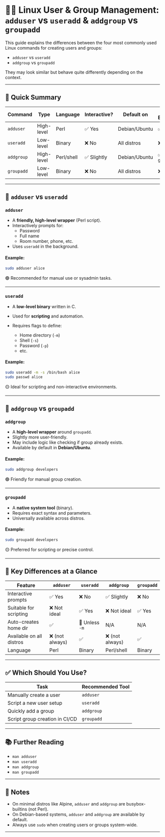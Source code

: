 # 👤👥 Linux User & Group Management: `adduser` vs `useradd` & `addgroup` vs `groupadd`

This guide explains the differences between the four most commonly used Linux commands for creating users and groups:

- `adduser` vs `useradd`
- `addgroup` vs `groupadd`

They may look similar but behave quite differently depending on the context.

---

## 🔹 Quick Summary

| Command      | Type       | Language | Interactive? | Default on     | Uses Backend? |
|--------------|------------|----------|---------------|----------------|----------------|
| `adduser`    | High-level | Perl      | ✅ Yes        | Debian/Ubuntu  | ✅ `useradd`   |
| `useradd`    | Low-level  | Binary    | ❌ No         | All distros    | ❌ Native      |
| `addgroup`   | High-level | Perl/shell| ✅ Slightly   | Debian/Ubuntu  | ✅ `groupadd`  |
| `groupadd`   | Low-level  | Binary    | ❌ No         | All distros    | ❌ Native      |

---

## 🧍 `adduser` vs `useradd`

### `adduser`
- A **friendly, high-level wrapper** (Perl script).
- Interactively prompts for:
  - Password
  - Full name
  - Room number, phone, etc.
- Uses `useradd` in the background.

#### Example:
```bash
sudo adduser alice
````

🟢 Recommended for manual use or sysadmin tasks.

---

### `useradd`

* A **low-level binary** written in C.
* Used for **scripting** and automation.
* Requires flags to define:

  * Home directory (`-m`)
  * Shell (`-s`)
  * Password (`-p`)
  * etc.

#### Example:

```bash
sudo useradd -m -s /bin/bash alice
sudo passwd alice
```

🟡 Ideal for scripting and non-interactive environments.

---

## 👥 `addgroup` vs `groupadd`

### `addgroup`

* A **high-level wrapper** around `groupadd`.
* Slightly more user-friendly.
* May include logic like checking if group already exists.
* Available by default in **Debian/Ubuntu**.

#### Example:

```bash
sudo addgroup developers
```

🟢 Friendly for manual group creation.

---

### `groupadd`

* A **native system tool** (binary).
* Requires exact syntax and parameters.
* Universally available across distros.

#### Example:

```bash
sudo groupadd developers
```

🟡 Preferred for scripting or precise control.

---

## 🧠 Key Differences at a Glance

| Feature                  | `adduser`      | `useradd`      | `addgroup`     | `groupadd` |
| ------------------------ | -------------- | -------------- | -------------- | ---------- |
| Interactive prompts      | ✅ Yes          | ❌ No           | ✅ Slightly     | ❌ No       |
| Suitable for scripting   | ❌ Not ideal    | ✅ Yes          | ❌ Not ideal    | ✅ Yes      |
| Auto-creates home dir    | ✅              | 🚫 Unless `-m` | N/A            | N/A        |
| Available on all distros | ❌ (not always) | ✅              | ❌ (not always) | ✅          |
| Language                 | Perl           | Binary         | Perl/shell     | Binary     |

---

## ✅ Which Should You Use?

| Task                           | Recommended Tool |
| ------------------------------ | ---------------- |
| Manually create a user         | `adduser`        |
| Script a new user setup        | `useradd`        |
| Quickly add a group            | `addgroup`       |
| Script group creation in CI/CD | `groupadd`       |

---

## 📚 Further Reading

* `man adduser`
* `man useradd`
* `man addgroup`
* `man groupadd`

---

## 🐧 Notes

* On minimal distros like Alpine, `adduser` and `addgroup` are busybox-builtins (not Perl).
* On Debian-based systems, `adduser` and `addgroup` are available by default.
* Always use `sudo` when creating users or groups system-wide.

---
